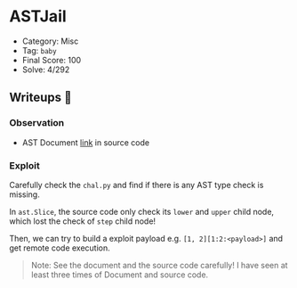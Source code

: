 # ASTJail
- Category: Misc
- Tag: `baby`
- Final Score: 100
- Solve: 4/292

## Writeups :eyes:
### Observation
- AST Document [link](https://docs.python.org/3.10/library/ast.html) in source 
code

### Exploit
Carefully check the `chal.py` and find if there is any AST type check is missing. 

In `ast.Slice`, the source code only check its `lower` and `upper` child node, which lost the check of `step` child node!

Then, we can try to build a exploit payload e.g. `[1, 2][1:2:<payload>]` and get remote code execution.

> Note: 
See the document and the source code carefully! 
I have seen at least three times of Document and source code. 
